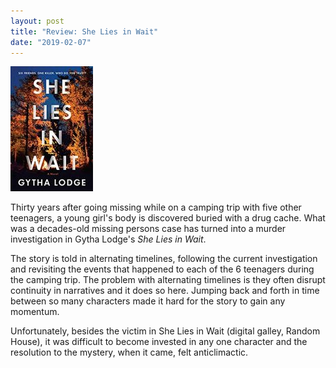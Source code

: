 ```yaml
---
layout: post
title: "Review: She Lies in Wait"
date: "2019-02-07"
---
```


![](/assets/images/61U4cP-3onL._SY346_-132x200.jpg)

Thirty years after going missing while on a camping trip with five other teenagers, a young girl's body is discovered buried with a drug cache. What was a decades-old missing persons case has turned into a murder investigation in Gytha Lodge's _She Lies in Wait_.

The story is told in alternating timelines, following the current investigation and revisiting the events that happened to each of the 6 teenagers during the camping trip. The problem with alternating timelines is they often disrupt continuity in narratives and it does so here. Jumping back and forth in time between so many characters made it hard for the story to gain any momentum.

Unfortunately, besides the victim in She Lies in Wait (digital galley, Random House), it was difficult to become invested in any one character and the resolution to the mystery, when it came, felt anticlimactic.
